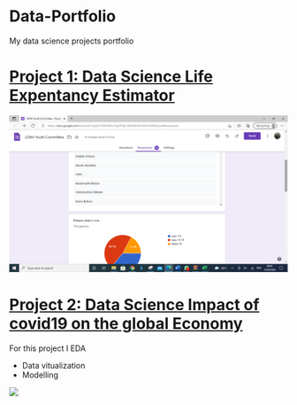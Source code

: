 # Data-Portfolio
My data science projects portfolio
# [Project 1: Data Science Life Expentancy Estimator](https://github.com/abolayo/Data-science/blob/main/Life%20Expectancy%20Data.csv)

 ![first image](https://github.com/abolayo/Data-Portfolio/blob/main/images/Screenshot%20(23).png)
# [Project 2: Data Science Impact of covid19 on the global Economy](https://github.com/HDSC-21/covid19-on-the-global-economy/blob/main/Image/EDA.ipynb)
For this project I EDA
* Data vitualization
* Modelling

 ![](https://github.com/abolayo/Data-Portfolio/tree/main/images/Screenshot(23).png)
